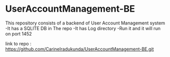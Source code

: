 # UserAccountManagement-BE
This repository consists of a backend of User Account Management system 
-It has a SQLITE DB in The repo
-It has Log directory
-Run it and it will run on port 1452

link to repo : https://github.com/CarineIradukunda/UserAccountManagement-BE.git


